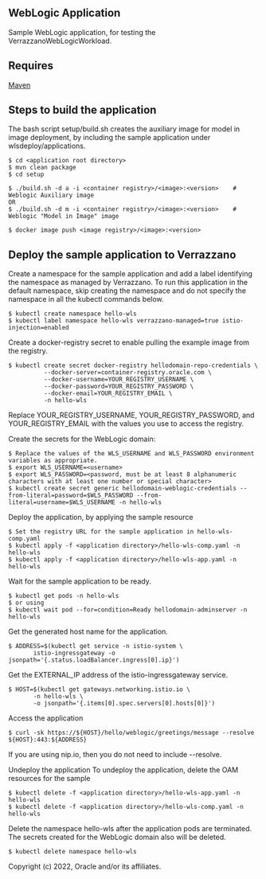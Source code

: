 ## WebLogic Application

Sample WebLogic application, for testing the VerrazzanoWebLogicWorkload.

## Requires

[Maven](https://maven.apache.org/download.cgi)

## Steps to build the application
The bash script setup/build.sh creates the auxiliary image for model in image deployment, by including the sample application under wlsdeploy/applications.

    $ cd <application root directory>
    $ mvn clean package
    $ cd setup
    
    $ ./build.sh -d a -i <container registry>/<image>:<version>    # Weblogic Auxiliary image
    OR
    $ ./build.sh -d m -i <container registry>/<image>:<version>    # Weblogic "Model in Image" image
    
    $ docker image push <image registry>/<image>:<version>

## Deploy the sample application to Verrazzano

Create a namespace for the sample application and add a label identifying the namespace as managed by Verrazzano. To run this application in the default namespace, skip creating the namespace and do not specify the namespace in all the kubectl commands below.

    $ kubectl create namespace hello-wls
    $ kubectl label namespace hello-wls verrazzano-managed=true istio-injection=enabled

Create a docker-registry secret to enable pulling the example image from the registry.

    $ kubectl create secret docker-registry hellodomain-repo-credentials \
              --docker-server=container-registry.oracle.com \
              --docker-username=YOUR_REGISTRY_USERNAME \
              --docker-password=YOUR_REGISTRY_PASSWORD \
              --docker-email=YOUR_REGISTRY_EMAIL \
              -n hello-wls
Replace YOUR_REGISTRY_USERNAME, YOUR_REGISTRY_PASSWORD, and YOUR_REGISTRY_EMAIL with the values you use to access the registry.

Create the secrets for the WebLogic domain:

    $ Replace the values of the WLS_USERNAME and WLS_PASSWORD environment variables as appropriate.
    $ export WLS_USERNAME=<username>
    $ export WLS_PASSWORD=<password, must be at least 8 alphanumeric characters with at least one number or special character>
    $ kubectl create secret generic hellodomain-weblogic-credentials --from-literal=password=$WLS_PASSWORD --from-literal=username=$WLS_USERNAME -n hello-wls


Deploy the application, by applying the sample resource

    $ Set the registry URL for the sample application in hello-wls-comp.yaml
    $ kubectl apply -f <application directory>/hello-wls-comp.yaml -n hello-wls
    $ kubectl apply -f <application directory>/hello-wls-app.yaml -n hello-wls

Wait for the sample application to be ready.

    $ kubectl get pods -n hello-wls
    $ or using
    $ kubectl wait pod --for=condition=Ready hellodomain-adminserver -n hello-wls

Get the generated host name for the application.

    $ ADDRESS=$(kubectl get service -n istio-system \
           istio-ingressgateway -o jsonpath='{.status.loadBalancer.ingress[0].ip}')

Get the EXTERNAL_IP address of the istio-ingressgateway service.

    $ HOST=$(kubectl get gateways.networking.istio.io \
           -n hello-wls \
           -o jsonpath='{.items[0].spec.servers[0].hosts[0]}')

Access the application

    $ curl -sk https://${HOST}/hello/weblogic/greetings/message --resolve ${HOST}:443:${ADDRESS}

If you are using nip.io, then you do not need to include --resolve.


Undeploy the application
To undeploy the application, delete the OAM resources for the sample

    $ kubectl delete -f <application directory>/hello-wls-app.yaml -n hello-wls
    $ kubectl delete -f <application directory>/hello-wls-comp.yaml -n hello-wls

Delete the namespace hello-wls after the application pods are terminated. The secrets created for the WebLogic domain also will be deleted.

    $ kubectl delete namespace hello-wls

Copyright (c) 2022, Oracle and/or its affiliates.
